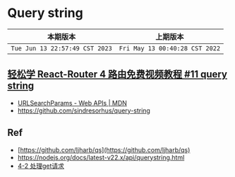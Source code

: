 # Query string

|本期版本|上期版本
|:---:|:---:
`Tue Jun 13 22:57:49 CST 2023` | `Fri May 13 00:40:28 CST 2022`


## [轻松学 React-Router 4 路由免费视频教程 #11 query string](https://www.qiuzhi99.com/movies/react-router-4/396.html)

* [URLSearchParams - Web APIs | MDN](https://developer.mozilla.org/en-US/docs/Web/API/URLSearchParams)
* <https://github.com/sindresorhus/query-string>

## Ref


* [https://github.com/ljharb/qs](https://github.com/ljharb/qs)
* <https://nodejs.org/docs/latest-v22.x/api/querystring.html>
* [4-2 处理get请求](https://github.com/nanana-100/imooc-320/tree/main/ch04-02)